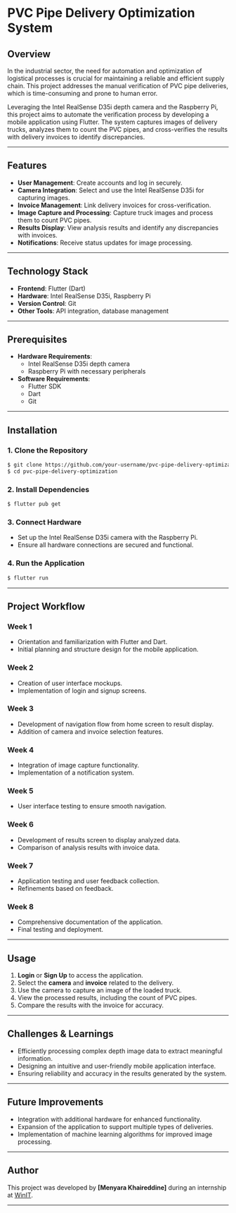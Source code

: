 # PVC Pipe Delivery Optimization System

## Overview
In the industrial sector, the need for automation and optimization of logistical processes is crucial for maintaining a reliable and efficient supply chain. This project addresses the manual verification of PVC pipe deliveries, which is time-consuming and prone to human error.

Leveraging the Intel RealSense D35i depth camera and the Raspberry Pi, this project aims to automate the verification process by developing a mobile application using Flutter. The system captures images of delivery trucks, analyzes them to count the PVC pipes, and cross-verifies the results with delivery invoices to identify discrepancies.

---

## Features
- **User Management**: Create accounts and log in securely.
- **Camera Integration**: Select and use the Intel RealSense D35i for capturing images.
- **Invoice Management**: Link delivery invoices for cross-verification.
- **Image Capture and Processing**: Capture truck images and process them to count PVC pipes.
- **Results Display**: View analysis results and identify any discrepancies with invoices.
- **Notifications**: Receive status updates for image processing.

---

## Technology Stack
- **Frontend**: Flutter (Dart)
- **Hardware**: Intel RealSense D35i, Raspberry Pi
- **Version Control**: Git
- **Other Tools**: API integration, database management

---

## Prerequisites
- **Hardware Requirements**:
  - Intel RealSense D35i depth camera
  - Raspberry Pi with necessary peripherals
- **Software Requirements**:
  - Flutter SDK
  - Dart
  - Git

---

## Installation
### 1. Clone the Repository
```bash
$ git clone https://github.com/your-username/pvc-pipe-delivery-optimization.git
$ cd pvc-pipe-delivery-optimization
```

### 2. Install Dependencies
```bash
$ flutter pub get
```

### 3. Connect Hardware
- Set up the Intel RealSense D35i camera with the Raspberry Pi.
- Ensure all hardware connections are secured and functional.

### 4. Run the Application
```bash
$ flutter run
```

---

## Project Workflow
### Week 1
- Orientation and familiarization with Flutter and Dart.
- Initial planning and structure design for the mobile application.

### Week 2
- Creation of user interface mockups.
- Implementation of login and signup screens.

### Week 3
- Development of navigation flow from home screen to result display.
- Addition of camera and invoice selection features.

### Week 4
- Integration of image capture functionality.
- Implementation of a notification system.

### Week 5
- User interface testing to ensure smooth navigation.

### Week 6
- Development of results screen to display analyzed data.
- Comparison of analysis results with invoice data.

### Week 7
- Application testing and user feedback collection.
- Refinements based on feedback.

### Week 8
- Comprehensive documentation of the application.
- Final testing and deployment.

---

## Usage
1. **Login** or **Sign Up** to access the application.
2. Select the **camera** and **invoice** related to the delivery.
3. Use the camera to capture an image of the loaded truck.
4. View the processed results, including the count of PVC pipes.
5. Compare the results with the invoice for accuracy.

---

## Challenges & Learnings
- Efficiently processing complex depth image data to extract meaningful information.
- Designing an intuitive and user-friendly mobile application interface.
- Ensuring reliability and accuracy in the results generated by the system.

---

## Future Improvements
- Integration with additional hardware for enhanced functionality.
- Expansion of the application to support multiple types of deliveries.
- Implementation of machine learning algorithms for improved image processing.

---

## Author
This project was developed by **[Menyara Khaireddine]** during an internship at [WinIT](http://winit.com.tn/winit).

---
